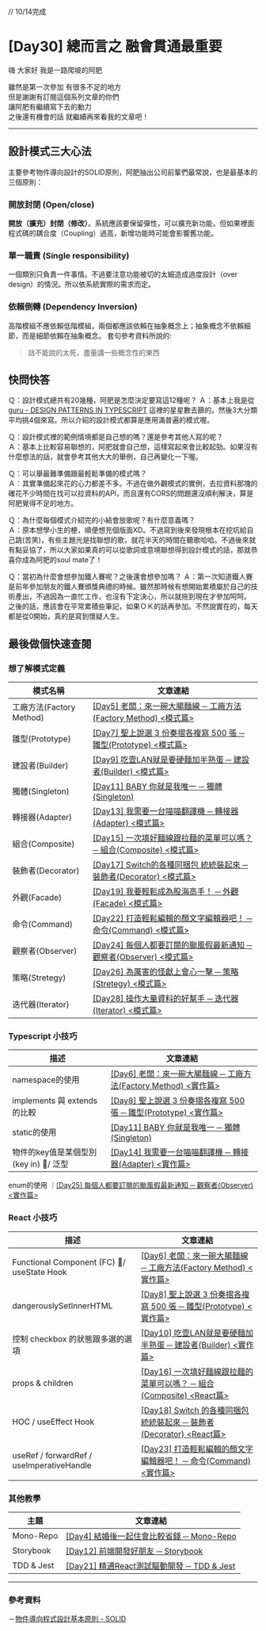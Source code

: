 // 10/14完成
# [Day30] 總而言之 融會貫通最重要

嗨 大家好 我是一路爬坡的阿肥   
   
雖然是第一次參加 有很多不足的地方   
但是謝謝有訂閱這個系列文章的你們   
讓阿肥有繼續寫下去的動力   
之後還有機會的話 就繼續再來看我的文章吧！

---

## 設計模式三大心法
主要參考物件導向設計的SOLID原則，阿肥抽出公司前輩們最常說，也是最基本的三個原則：
### 開放封閉 (Open/close)
**開放（擴充）封閉（修改）**。系統應該要保留彈性，可以擴充新功能，但如果裡面程式碼的耦合度（Coupling）過高，新增功能時可能會影響舊功能。
### 單一職責 (Single responsibility)
一個類別只負責一件事情。不過要注意功能被切的太細造成過度設計（over design）的情況。所以依系統實際的需求而定。
### 依賴倒轉 (Dependency Inversion)
高階模組不應依賴低階模組，兩個都應該依賴在抽象概念上；抽象概念不依賴細節，而是細節依賴在抽象概念。
套句參考資料所說的:
> 話不能說的太死，盡量講一些概念性的東西

## 快問快答
Ｑ：設計模式總共有20幾種，阿肥是怎麼決定要寫這12種呢？
Ａ：基本上我是從 [guru - DESIGN PATTERNS IN TYPESCRIPT](https://refactoring.guru/design-patterns/typescript) 這裡的星星數去篩的。然後3大分類平均挑4個來寫。所以介紹的設計模式都算是應用滿普遍的模式喔。

Ｑ：設計模式裡的範例情境都是自己想的嗎？還是參考其他人寫的呢？   
Ａ：基本上比較容易聯想的，阿肥就會自己想，這樣寫起來會比較起勁。如果沒有什麼想法的話，就會參考其他大大的舉例，自己再變化一下喔。   

Ｑ：可以舉最難準備跟最輕鬆準備的模式嗎？   
Ａ：其實準備起來花的心力都差不多。不過在做外觀模式的實例，去拉資料那塊的確花不少時間在找可以拉資料的API，而且還有CORS的問題還沒順利解決，算是阿肥覺得不足的地方。   

Ｑ：為什麼每個模式介紹完的小結會放歌呢？有什麼意義嗎？   
Ａ：原本想學小生的梗，順便想充個版面XD。不過寫到後來發現根本在挖坑給自己跳(苦笑)，有些主題光是找聯想的歌，就花半天的時間在聽歌哈哈。不過後來就有點妥協了，所以大家如果真的可以從歌詞或意境聯想得到設計模式的話，那就恭喜你成為阿肥的soul mate了！

Ｑ：當初為什麼會想參加鐵人賽呢？之後還會想參加嗎？
Ａ：第一次知道鐵人賽是前年參加朋友的鐵人賽頒獎典禮的時候。雖然那時候有想開始累積屬於自己的技術產出，不過因為一直忙工作，也沒有下定決心，所以就拖到現在才參加呵呵。 之後的話，應該會在平常累積些筆記，如果ＯＫ的話再參加。不然說實在的，每天都是從0開始，真的是寫到懷疑人生。

## 最後做個快速查閱
### 想了解模式定義
模式名稱 | 文章連結
------------- | -------------
工廠方法(Factory Method) | [[Day5] 老闆：來一碗大腸麵線 ─ 工廠方法(Factory Method) <模式篇>](https://ithelp.ithome.com.tw/articles/10218017)
雛型(Prototype) | [[Day7] 聖上說選 3 份奏摺各複寫 500 張 ─ 雛型(Prototype) <模式篇>](https://ithelp.ithome.com.tw/articles/10218703)
建設者(Builder) | [[Day9] 吃壹LAN就是要硬麵加半熟蛋 ─ 建設者(Builder) <模式篇>](https://ithelp.ithome.com.tw/articles/10220090)
獨體(Singleton) | [[Day11] BABY 你就是我唯一 ─ 獨體(Singleton)](https://ithelp.ithome.com.tw/articles/10220642)
轉接器(Adapter) | [[Day13] 我需要一台喵喵翻譯機 ─ 轉接器(Adapter) <模式篇>](https://ithelp.ithome.com.tw/articles/10221998)
組合(Composite) | [[Day15] 一次填好麵線跟拉麵的菜單可以嗎？ ─ 組合(Composite) <模式篇>](https://ithelp.ithome.com.tw/articles/10222843)
裝飾者(Decorator) | [[Day17] Switch的各種同捆包 統統裝起來 ─ 裝飾者(Decorator) <模式篇>](https://ithelp.ithome.com.tw/articles/10222843)
外觀(Facade) | [[Day19] 我要輕鬆成為股海高手！ ─ 外觀(Facade) <模式篇>](https://ithelp.ithome.com.tw/articles/10224517)
命令(Command) | [[Day22] 打造輕鬆編輯的顏文字編輯器吧！ ─ 命令(Command) <模式篇>]()
觀察者(Observer) | [[Day24] 每個人都要訂閱的颱風假最新通知 ─ 觀察者(Observer) <模式篇>]()
策略(Stretegy) | [[Day26] 為厲害的怪獻上會心一擊 ─ 策略(Stretegy) <模式篇>]()
迭代器(Iterator) | [[Day28] 操作大量資料的好幫手 ─ 迭代器(Iterator) <模式篇>]()

### Typescript 小技巧
描述 | 文章連結
------------- | -------------
namespace的使用 | [[Day6] 老闆：來一碗大腸麵線 ─ 工廠方法(Factory Method) <實作篇>](https://ithelp.ithome.com.tw/articles/10218572)
implements 與 extends的比較 | [[Day8] 聖上說選 3 份奏摺各複寫 500 張 ─ 雛型(Prototype) <實作篇>](https://ithelp.ithome.com.tw/articles/10219278)
static的使用 | [[Day11] BABY 你就是我唯一 ─ 獨體(Singleton)](https://ithelp.ithome.com.tw/articles/10220642)
物件的key值是某個型別(key in) / 泛型 | [[Day14] 我需要一台喵喵翻譯機 ─ 轉接器(Adapter) <實作篇>](https://ithelp.ithome.com.tw/articles/10222286)
enum的使用 ｜[[Day25] 每個人都要訂閱的颱風假最新通知 ─ 觀察者(Observer) <實作篇>]()

### React 小技巧
描述 | 文章連結
------------- | -------------
Functional Component (FC) / useState Hook | [[Day6] 老闆：來一碗大腸麵線 ─ 工廠方法(Factory Method) <實作篇>](https://ithelp.ithome.com.tw/articles/10218572)
dangerouslySetInnerHTML | [[Day8] 聖上說選 3 份奏摺各複寫 500 張 ─ 雛型(Prototype) <實作篇>](https://ithelp.ithome.com.tw/articles/10219278)
控制 checkbox 的狀態跟多選的選項 | [[Day10] 吃壹LAN就是要硬麵加半熟蛋 ─ 建設者(Builder) <實作篇>](https://ithelp.ithome.com.tw/articles/10220532)
props & children | [[Day16] 一次填好麵線跟拉麵的菜單可以嗎？ ─ 組合(Composite) <React篇>](https://ithelp.ithome.com.tw/articles/10223286)
HOC / useEffect Hook | [[Day18] Switch 的各種同捆包 統統裝起來 ─ 裝飾者(Decorator) <React篇>](https://ithelp.ithome.com.tw/articles/10224138)
useRef / forwardRef / useImperativeHandle | [[Day23] 打造輕鬆編輯的顏文字編輯器吧！ ─ 命令(Command) <實作篇>]()

### 其他教學
主題 | 文章連結
------------- | -------------
Mono-Repo | [[Day4] 結婚後一起住會比較省錢 ─ Mono-Repo](https://ithelp.ithome.com.tw/articles/10217534)
Storybook | [[Day12] 前端開發好朋友 ─ Storybook](https://ithelp.ithome.com.tw/articles/10221438)
TDD & Jest | [[Day21] 精通React測試驅動開發 ─ TDD & Jest](https://ithelp.ithome.com.tw/articles/10225233)

--- 

### 參考資料

－[物件導向程式設計基本原則 - SOLID](https://skyyen999.gitbooks.io/-study-design-pattern-in-java/content/oodPrinciple.html)
